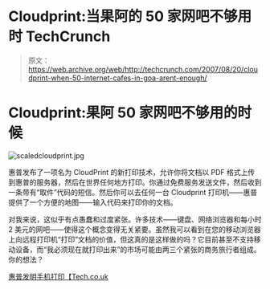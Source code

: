 # Cloudprint:当果阿的 50 家网吧不够用时 TechCrunch

> 原文：<https://web.archive.org/web/http://techcrunch.com/2007/08/20/cloudprint-when-50-internet-cafes-in-goa-arent-enough/>

# Cloudprint:果阿 50 家网吧不够用的时候

![scaledcloudprint.jpg](img/38c69c8670c717264b1b5dd7920d1232.png)

惠普发布了一项名为 CloudPrint 的新打印技术，允许你将文档以 PDF 格式上传到惠普的服务器，然后在世界任何地方打印。你通过免费服务发送文件，然后收到一条带有“取件”代码的短信。然后你可以去任何一台 Cloudprint 打印机——惠普提供了一个方便的地图——输入代码来打印你的文档。

对我来说，这似乎有点愚蠢和过度紧张。许多技术——键盘、网络浏览器和每小时 2 美元的网吧——使得这个概念变得无关紧要。虽然我可以看到在您的移动浏览器上向远程打印机“打印”文档的价值，但这真的是这样做的吗？它目前甚至不支持移动设备，而“我必须现在就打印出来”的市场可能由两三个紧张的商务旅行者组成。你的想法？

[惠普发明手机打印【Tech.co.uk ](https://web.archive.org/web/20220930095453/http://www.tech.co.uk/gadgets/phones/mobile-phones/news/hp-invents-printing-for-your-mobile?articleid=1825992497)